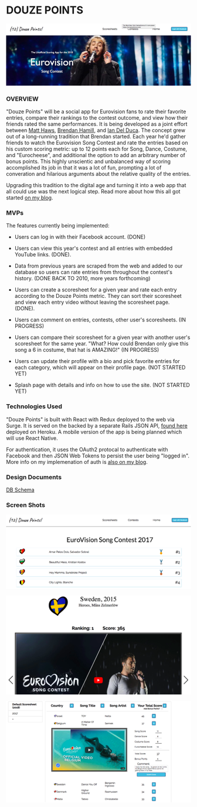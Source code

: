 # DOUZE POINTS

![Douze Points Splash](https://github.com/matthaws/douze-points/blob/master/docs/Screen%20Shot%202018-04-17%20at%209.02.18%20AM.png)

### OVERVIEW

"Douze Points" will be a social app for Eurovision fans to rate their favorite entries, compare their rankings to the contest outcome, and view how their friends rated the same performances. It is being developed as a joint effort between [Matt Haws](www.github.com/matthaws), [Brendan Hamill](www.github.com/bhammy), and [Ian Del Duca](www.github.com/LlanddewiLovesYou). The concept grew out of a long-running tradition that Brendan started. Each year he'd gather friends to watch the Eurovision Song Contest and rate the entries based on his custom scoring metric: up to 12 points each for Song, Dance, Costume, and "Eurocheese", and additional the option to add an arbitrary number of bonus points. This highly unscientic and unbalanced way of scoring accomplished its job in that it was a lot of fun, prompting a lot of converation and hilarious arguments about the relative quality of the entries. 

Upgrading this tradition to the digital age and turning it into a web app that all could use was the next logical step. Read more about how this all got started [on my blog](http://matthaws.com/the-blog/posts/eurovision-app-part-one).

### MVPs

The features currently being implemented: 

* Users can log in with their Facebook account. (DONE)

* Users can view this year's contest and all entries with embedded YouTube links. (DONE).

* Data from previous years are scraped from the web and added to our database so users can rate entries from throughout the contest's history. (DONE BACK TO 2010, more years forthcoming)

* Users can create a scoresheet for a given year and rate each entry according to the Douze Points metric. They can sort their scoresheet and view each entry video without leaving the scoresheet page. (DONE).

* Users can comment on entries, contests, other user's scoresheets. (IN PROGRESS)

* Users can compare their scoresheet for a given year with another user's scoresheet for the same year. "What? How could Brendan only give this song a 6 in costume, that hat is AMAZING!" (IN PROGRESS) 

* Users can update their profile with a bio and pick favorite entries for each category, which will appear on their profile page. (NOT STARTED YET) 

* Splash page with details and info on how to use the site. (NOT STARTED YET)

### Technologies Used

"Douze Points" is built with React with Redux deployed to the web via Surge. It is served on the backed by a separate Rails JSON API, [found here](www.github.com/matthaws/douze-points-api) deployed on Heroku. A mobile version of the app is being planned which will use React Native. 

For authentication, it uses the OAuth2 protocal to authenticate with Facebook and then JSON Web Tokens to persist the user being "logged in". More info on my implemenation of auth is [also on my blog](http://matthaws.com/the-blog/posts/eurovision-app-part-two).

### Design Documents

[DB Schema](https://sqldbm.com//Project/SQLServer/Share/3tyZ54y9xUaJokxKo69quw)

### Screen Shots

![Contest Show page](https://github.com/matthaws/douze-points/blob/master/docs/Screen%20Shot%202018-04-13%20at%203.14.29%20PM.png)

![Entry Show page](https://github.com/matthaws/douze-points/blob/master/docs/Screen%20Shot%202018-04-17%20at%209.04.26%20AM.png)

![Scoresheet page](https://github.com/matthaws/douze-points/blob/master/docs/Screen%20Shot%202018-04-17%20at%209.03.43%20AM.png)
